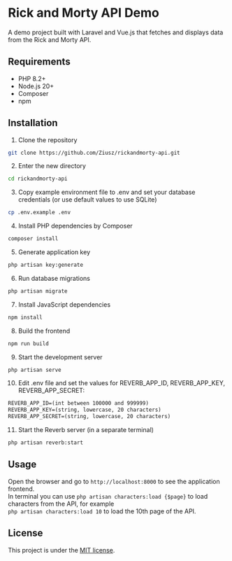 # Rick and Morty API Demo

A demo project built with Laravel and Vue.js that fetches and displays data from the Rick and Morty API.

## Requirements

- PHP 8.2+
- Node.js 20+
- Composer
- npm

## Installation

1. Clone the repository
```bash
git clone https://github.com/Ziusz/rickandmorty-api.git
```

2. Enter the new directory
```bash
cd rickandmorty-api
```

3. Copy example environment file to .env and set your database credentials (or use default values to use SQLite)
```bash
cp .env.example .env
```   

4. Install PHP dependencies by Composer
```bash
composer install
```

5. Generate application key
```bash
php artisan key:generate
```   

6. Run database migrations
```bash
php artisan migrate
```

7. Install JavaScript dependencies
```bash
npm install
```

8. Build the frontend
```bash
npm run build
```

9. Start the development server
```bash
php artisan serve
```

10. Edit .env file and set the values for REVERB_APP_ID, REVERB_APP_KEY, REVERB_APP_SECRET:
```txt
REVERB_APP_ID=(int between 100000 and 999999)
REVERB_APP_KEY=(string, lowercase, 20 characters)
REVERB_APP_SECRET=(string, lowercase, 20 characters)
```

11. Start the Reverb server (in a separate terminal)
```bash
php artisan reverb:start
```

## Usage

Open the browser and go to `http://localhost:8000` to see the application frontend.<br>
In terminal you can use `php artisan characters:load {$page}` to load characters from the API, for example<br>
`php artisan characters:load 10` to load the 10th page of the API.

## License

This project is under the [MIT license](LICENSE).
